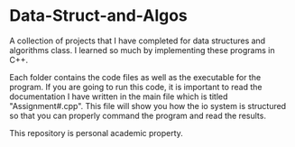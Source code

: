 # Data-Struct-and-Algos
A collection of projects that I have completed for data structures and algorithms class.
I learned so much by implementing these programs in C++. 

Each folder contains the code files as well as the executable for the program. If you are going to run this code, it is important to read the documentation I have written in the main file which is titled "Assignment#.cpp". This file will show you how the io system is structured so that you can properly command the program and read the results.


This repository is personal academic property.


